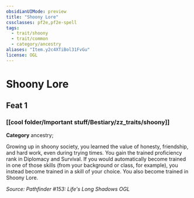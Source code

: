 ```yaml
---
obsidianUIMode: preview
title: "Shoony Lore"
cssclasses: pf2e,pf2e-spell
tags:
  - trait/shoony
  - trait/common
  - category/ancestry
aliases: "Item.y2c4XTiBol31FvGu"
license: OGL
---
```

# Shoony Lore
## Feat 1
### [[cool folder/Important stuff/Bestiary/zz_traits/shoony]]

**Category** ancestry; 




Growing up in shoony society, you learned the value of honesty, friendship, and hard work, even during trying times. You gain the trained proficiency rank in Diplomacy and Survival. If you would automatically become trained in one of those skills (from your background or class, for example), you instead become trained in a skill of your choice. You also become trained in Shoony Lore.

*Source: Pathfinder #153: Life's Long Shadows*
*OGL*
